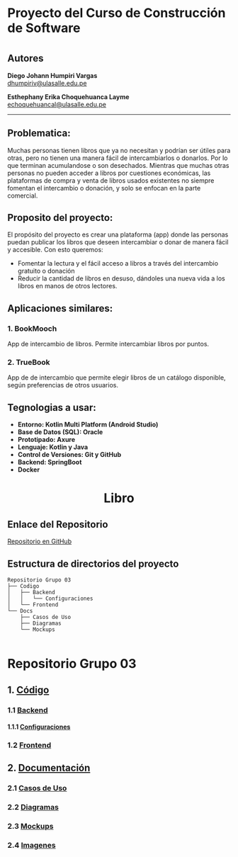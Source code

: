 # Proyecto del Curso de Construcción de Software
# 

## Autores

**Diego Johann Humpiri Vargas**  
[dhumpiriv@ulasalle.edu.pe](mailto:dhumpiriv@ulasalle.edu.pe)

**Esthephany Erika Choquehuanca Layme**  
[echoquehuancal@ulasalle.edu.pe](mailto:echoquehuancal@ulasalle.edu.pe)

---

## Problematica:
Muchas personas tienen libros que ya no necesitan y podrían ser útiles para otras, pero no tienen una manera fácil de intercambiarlos o donarlos. Por lo que terminan acumulandose o son desechados. Mientras que muchas otras personas no pueden acceder a libros por cuestiones económicas, las plataformas de compra y venta de libros usados existentes no siempre fomentan el intercambio o donación, y solo se enfocan en la parte comercial. 

## Proposito del proyecto:
El propósito del proyecto es crear una plataforma (app) donde las personas puedan publicar los libros que deseen intercambiar o donar de manera fácil y accesible. Con esto queremos:
- Fomentar la lectura y el fácil acceso a libros a través del intercambio gratuito o donación
- Reducir la cantidad de libros en desuso, dándoles una nueva vida a los libros en manos de otros lectores.


## Aplicaciones similares:

### 1. **BookMooch**
App de intercambio de libros. Permite intercambiar libros por puntos.

### 2. **TrueBook**
App de de intercambio que permite elegir libros de un catálogo disponible, según preferencias de otros usuarios.

## Tegnologias a usar:

- **Entorno: Kotlin Multi Platform (Android Studio)**  
- **Base de Datos (SQL): Oracle**  
- **Prototipado: Axure**  
- **Lenguaje: Kotlin y Java**  
- **Control de Versiones: Git y GitHub**  
- **Backend: SpringBoot**
- **Docker**

<h1 align="center">Libro</h1>

## Enlace del Repositorio
[Repositorio en GitHub](https://github.com/eluqm/CS2024-2Grupo03)

## **Estructura de directorios del proyecto**

```plaintext
Repositorio Grupo 03
├── Codigo
│   ├── Backend
│   │   └── Configuraciones
│   └── Frontend
└── Docs
    ├── Casos de Uso
    ├── Diagramas
    └── Mockups
    
```
    
# **Repositorio Grupo 03**

## **1. [Código](#)**

### **1.1 [Backend](#)**

#### **1.1.1 [Configuraciones](#)**

### **1.2 [Frontend](#)**

## **2. [Documentación](#)**

### **2.1 [Casos de Uso](#)**

### **2.2 [Diagramas](#)**

### **2.3 [Mockups](#)**

### **2.4 [Imagenes](#)**


